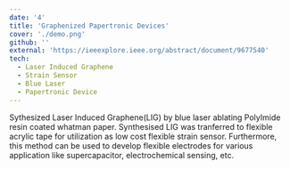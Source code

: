 ```yaml
---
date: '4'
title: 'Graphenized Papertronic Devices'
cover: './demo.png'
github: ''
external: 'https://ieeexplore.ieee.org/abstract/document/9677540'
tech:
  - Laser Induced Graphene 
  - Strain Sensor
  - Blue Laser 
  - Papertronic Device
---
```

Sythesized Laser Induced Graphene(LIG) by blue laser ablating PolyImide resin coated whatman paper. Synthesised LIG was tranferred to flexible acrylic tape for utilization as low cost flexible strain sensor. Furthermore, this method can be used to develop flexible electrodes for various application like supercapacitor, electrochemical sensing, etc.
